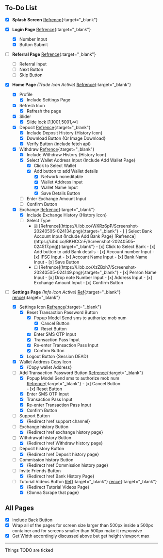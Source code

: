 ## To-Do List

- [x] **Splash Screen**
  [Refrence](https://i.ibb.co/n34BQMv/Screenshot-20240505-023727.png){:target="_blank"}

- [x] **Login Page**
      [Refrence](https://i.ibb.co/7zLd9CY/Screenshot-20240505-023744.png){:target="_blank"} 
    - [x] Number Input  
    - [x] Button Submit

- [ ] **Referral Page**
      [Refrence](https://i.ibb.co/dtgtbt7/Screenshot-20240505-023831.png){:target="_blank"} 
    - [ ] Referral Input  
    - [ ] Next Button  
    - [ ] Skip Button

- [x] **Home Page** *(Trade Icon Active)*
      [Refrence](https://i.ibb.co/Jv4wsnL/Screenshot-20240505-023948.png){:target="_blank"} 
    - [x] Profile
        - [x] Include Settings Page
    - [x] Refresh Icon  
        - [x] Refresh the page  
    - [x] Slider  
        - [x] Slide lock [1,1001,5001,∞]  
    - [x] Deposit
          [Refrence](https://i.ibb.co/DkQvP9C/Screenshot-20240505-031156.png){:target="_blank"} 
        - [x] Include Deposit History {History Icon}  
        - [x] Download Button {Qr Image Download}  
        - [x] Verify Button {include fetch api}  
    - [x] Withdraw
          [Refrence](https://i.ibb.co/qgxPdJt/Screenshot-20240505-024128.png){:target="_blank"} 
        - [x] Include Withdraw History {History Icon}  
        - [x] Select Wallet Address Input {Include Add Wallet Page}  
            - [x] Click to Select Wallet  
            - [x] Add button to add Wallet details  
                - [x] Network noneditable  
                - [x] Wallet Address Input  
                - [x] Wallet Name Input  
                - [x] Save Details Button  
        - [ ] Enter Exchange Amount Input  
        - [ ] Confirm Button  
    - [x] Exchange
          [Refrence](https://i.ibb.co/XVTy5tT/Screenshot-20240505-024145.png){:target="_blank"} 
        - [x] Include Exchange History {History Icon}  
        - [ ] Select Type  
            - [x] <Bank>
                [Refrence](https://i.ibb.co/WKRz6pP/Screenshot-20240505-024134.png){:target="_blank"} 
                - [ ] Select Bank Account Input {Include Add Bank Page}
                      [Refrence](https://i.ibb.co/BKHCCnF/Screenshot-20240505-024517.png){:target="_blank"} 
                    - [x] Click to Select Bank  
                    - [x] Add button to add Bank details
                        - [x] Account number Input  
                        - [x] IFSC Input  
                        - [x] Account Name Input  
                        - [x] Bank Name Input  
                        - [x] Save Button  
            - [ ] <Cash>
                  [Refrence](https://i.ibb.co/XzZBxh7/Screenshot-20240505-024149.png){:target="_blank"} 
                - [x] Person Name Input  
                - [x] Drop note Number Input  
                - [x] Address Input  
                - [x] Exchange Amount Input  
                - [x] Confirm Button

- [ ] **Settings Page** *(Info Icon Active)*
      [Ref](https://i.ibb.co/gM5p5MZ/Screenshot-20240505-023958.png){:target="_blank"} 
      [rence](https://i.ibb.co/xzgH3n3/Screenshot-20240505-024002.png){:target="_blank"} 
    - [x] Settings Icon
          [Refrence](https://i.ibb.co/zbtNr0H/Screenshot-20240505-024019.png){:target="_blank"} 
        - [x] Reset Transaction Password Button
            - [x] Popup Model Send sms to authorize mob num  
                - [x] Cancel Button  
                - [x] Reset Button  
            - [x] Enter SMS OTP Input  
            - [x] Transaction Pass Input  
            - [x] Re-enter Transaction Pass Input  
            - [x] Confirm Button  
        - [x] Logout Button {Session DEAD}  
    - [x] Wallet Address Copy Icon  
        - [x] {Copy wallet Address}  
    - [ ] Add Transaction Password Button
          [Refrence](https://i.ibb.co/p3c7yX3/Screenshot-20240505-024029.png){:target="_blank"} 
        - [x] Popup Model Send sms to authorize mob num
              [Refrence](https://i.ibb.co/3TDtRj0/Screenshot-20240505-024023.png){:target="_blank"} 
                - [x] Cancel Button  
                - [x] Reset Button  
        - [x] Enter SMS OTP Input  
        - [x] Transaction Pass Input  
        - [x] Re-enter Transaction Pass Input  
        - [x] Confirm Button  
    - [ ] Support Button  
        - [x] {Redirect href support channel}  
    - [ ] Exchange history Button  
        - [x] {Redirect href exchange history page}  
    - [ ] Withdrawal history Button  
        - [x] {Redirect href Withdraw history page}  
    - [ ] Deposit history Button  
        - [x] {Redirect href Deposit history page}  
    - [ ] Commission history Button  
        - [x] {Redirect href Commission history page}  
    - [ ] Invite Friends Button  
        - [x] {Redirect href Bank History Page}  
    - [ ] Tutorial Videos Button
          [Ref](https://i.ibb.co/v4PY7Mh/Screenshot-20240505-024102.png){:target="_blank"} 
          [rence](https://i.ibb.co/hWLk05s/Screenshot-20240505-024105.png){:target="_blank"} 
        - [x] {Redirect Tutorial Videos Page}  
        - [x] {Gonna Scrape that page}

## All Pages  
- [x] Include Back Button  
- [x] Wrap all of the pages for screen size larger than 500px inside a 500px container and for screens smaller than 500px make it responsive  
- [x] Get Width accordingly discussed above but get height viewport max  

---

Things TODO are ticked  
